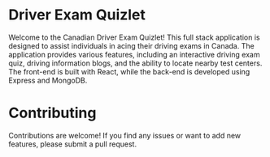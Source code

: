 # Driver Exam Quizlet
Welcome to the Canadian Driver Exam Quizlet! This full stack application is designed to assist individuals in acing their driving exams in Canada. The application provides various features, including an interactive driving exam quiz, driving information blogs, and the ability to locate nearby test centers. The front-end is built with React, while the back-end is developed using Express and MongoDB.

# Contributing
Contributions are welcome! If you find any issues or want to add new features, please submit a pull request.
